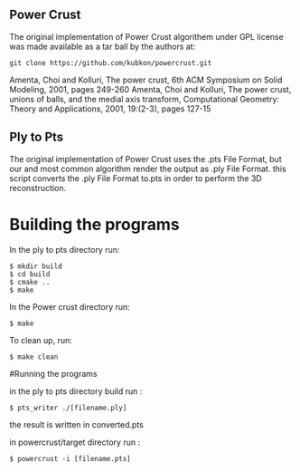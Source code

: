 ## Power Crust 

The original implementation of Power Crust algorithem under GPL license was made available as a tar ball by the authors at:
```console
git clone https://github.com/kubkon/powercrust.git
```
Amenta, Choi and Kolluri, The power crust, 6th ACM Symposium on Solid Modeling, 2001, pages 249-260
Amenta, Choi and Kolluri, The power crust, unions of balls, and the medial axis transform, Computational Geometry: Theory and Applications, 2001, 19:(2-3), pages 127-15

## Ply to Pts 

The original implementation of Power Crust uses the .pts File Format, but our and most common algorithm render the output as .ply File Format.
this script converts the .ply File Format  to.pts in order to perform the 3D reconstruction.

# Building the programs

In the ply to pts directory run:

```console
$ mkdir build
$ cd build
$ cmake ..
$ make
```

In the Power crust directory run:
```
$ make
```

To clean up, run:

```console
$ make clean
```

#Running the programs

in the ply to pts directory build run : 

```console
$ pts_writer ./[filename.ply]
```
the result is written in converted.pts


in powercrust/target directory run : 
```console
$ powercrust -i [filename.pts]
```


